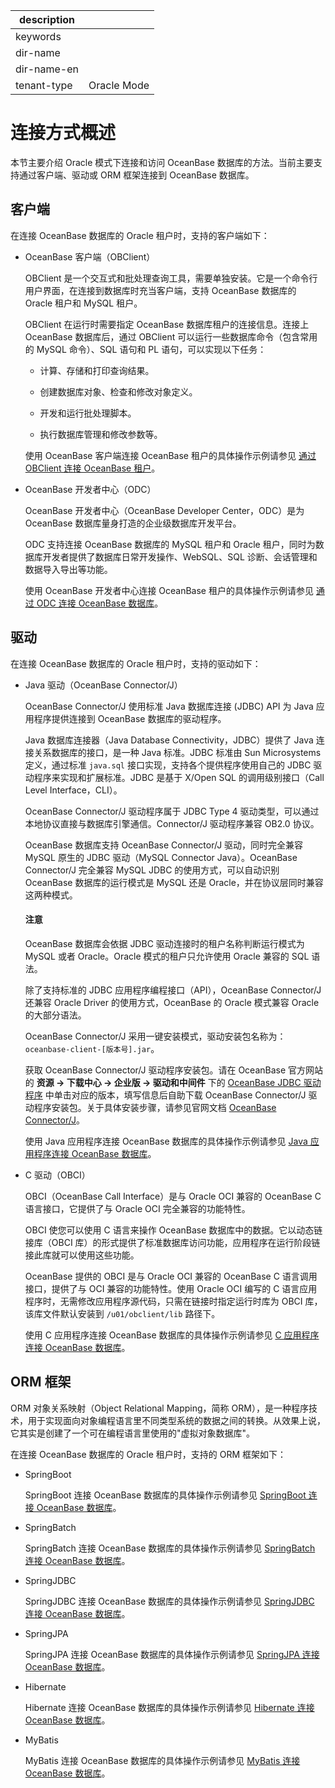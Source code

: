 |description||
|---|---|
|keywords||
|dir-name||
|dir-name-en||
|tenant-type|Oracle Mode|

# 连接方式概述

本节主要介绍 Oracle 模式下连接和访问 OceanBase 数据库的方法。当前主要支持通过客户端、驱动或 ORM 框架连接到 OceanBase 数据库。

## 客户端

在连接 OceanBase 数据库的 Oracle 租户时，支持的客户端如下：

* OceanBase 客户端（OBClient）

  OBClient 是一个交互式和批处理查询工具，需要单独安装。它是一个命令行用户界面，在连接到数据库时充当客户端，支持 OceanBase 数据库的 Oracle 租户和 MySQL 租户。

  OBClient 在运行时需要指定 OceanBase 数据库租户的连接信息。连接上 OceanBase 数据库后，通过 OBClient 可以运行一些数据库命令（包含常用的 MySQL 命令）、SQL 语句和 PL 语句，可以实现以下任务：

  * 计算、存储和打印查询结果。

  * 创建数据库对象、检查和修改对象定义。

  * 开发和运行批处理脚本。

  * 执行数据库管理和修改参数等。
  
  使用 OceanBase 客户端连接 OceanBase 租户的具体操作示例请参见 [通过 OBClient 连接 OceanBase 租户](200.connect-to-an-oceanbase-tenant-by-using-obclient-of-oracle-mode.md)。

* OceanBase 开发者中心（ODC）

  OceanBase 开发者中心（OceanBase Developer Center，ODC）是为 OceanBase 数据库量身打造的企业级数据库开发平台。

  ODC 支持连接 OceanBase 数据库的 MySQL 租户和 Oracle 租户，同时为数据库开发者提供了数据库日常开发操作、WebSQL、SQL 诊断、会话管理和数据导入导出等功能。

  使用 OceanBase 开发者中心连接 OceanBase 租户的具体操作示例请参见 [通过 ODC 连接 OceanBase 数据库](300.connect-to-the-oceanbase-database-through-odc-of-oracle-mode.md)。

## 驱动

在连接 OceanBase 数据库的 Oracle 租户时，支持的驱动如下：

* Java 驱动（OceanBase Connector/J）
  
  OceanBase Connector/J 使用标准 Java 数据库连接 (JDBC) API 为 Java 应用程序提供连接到 OceanBase 数据库的驱动程序。

  Java 数据库连接器（Java Database Connectivity，JDBC）提供了 Java 连接关系数据库的接口，是一种 Java 标准。JDBC 标准由 Sun Microsystems 定义，通过标准 `java.sql` 接口实现，支持各个提供程序使用自己的 JDBC 驱动程序来实现和扩展标准。JDBC 是基于 X/Open SQL 的调用级别接口（Call Level Interface，CLI）。

  OceanBase Connector/J 驱动程序属于 JDBC Type 4 驱动类型，可以通过本地协议直接与数据库引擎通信。Connector/J 驱动程序兼容 OB2.0 协议。

  OceanBase 数据库支持 OceanBase Connector/J 驱动，同时完全兼容 MySQL 原生的 JDBC 驱动（MySQL Connector Java）。OceanBase Connector/J 完全兼容 MySQL JDBC 的使用方式，可以自动识别 OceanBase 数据库的运行模式是 MySQL 还是 Oracle，并在协议层同时兼容这两种模式。

  <main id="notice" type='notice'>
    <h4>注意</h4>
    <p>OceanBase 数据库会依据 JDBC 驱动连接时的租户名称判断运行模式为 MySQL 或者 Oracle。Oracle 模式的租户只允许使用 Oracle 兼容的 SQL 语法。</p>
  </main>

  除了支持标准的 JDBC 应用程序编程接口（API），OceanBase Connector/J 还兼容 Oracle Driver 的使用方式，OceanBase 的 Oracle 模式兼容 Oracle 的大部分语法。

  OceanBase Connector/J 采用一键安装模式，驱动安装包名称为：`oceanbase-client-[版本号].jar`。
  
  获取 OceanBase Connector/J 驱动程序安装包。请在 OceanBase 官方网站的 **资源 -> 下载中心 -> 企业版 -> 驱动和中间件** 下的 [OceanBase JDBC 驱动程序](https://www.oceanbase.com/softwarecenter-enterprise) 中单击对应的版本，填写信息后自助下载 OceanBase Connector/J 驱动程序安装包。关于具体安装步骤，请参见官网文档 [OceanBase Connector/J](https://www.oceanbase.com/docs/enterprise/oceanbase-connector-j-cn)。

   使用 Java 应用程序连接 OceanBase 数据库的具体操作示例请参见 [Java 应用程序连接 OceanBase 数据库](../../../200.quickstart/300.create-sample-application-of-oracle-mode/200.java-application-of-oracle-model.md)。

* C 驱动（OBCI）
  
  OBCI（OceanBase Call Interface）是与 Oracle OCI 兼容的 OceanBase C 语言接口，它提供了与 Oracle OCI 完全兼容的功能特性。

  OBCI 使您可以使用 C 语言来操作 OceanBase 数据库中的数据。它以动态链接库（OBCI 库）的形式提供了标准数据库访问功能，应用程序在运行阶段链接此库就可以使用这些功能。

  OceanBase 提供的 OBCI 是与 Oracle OCI 兼容的 OceanBase C 语言调用接口，提供了与 OCI 兼容的功能特性。使用 Oracle OCI 编写的 C 语言应用程序时，无需修改应用程序源代码，只需在链接时指定运行时库为 OBCI 库，该库文件默认安装到 `/u01/obclient/lib` 路径下。

  使用 C 应用程序连接 OceanBase 数据库的具体操作示例请参见 [C 应用程序连接 OceanBase 数据库](../../../200.quickstart/300.create-sample-application-of-oracle-mode/300.c-application-of-oracle-model.md)。

## ORM 框架

ORM 对象关系映射（Object Relational Mapping，简称 ORM），是一种程序技术，用于实现面向对象编程语言里不同类型系统的数据之间的转换。从效果上说，它其实是创建了一个可在编程语言里使用的"虚拟对象数据库"。

在连接 OceanBase 数据库的 Oracle 租户时，支持的 ORM 框架如下：

* SpringBoot
  
  SpringBoot 连接 OceanBase 数据库的具体操作示例请参见 [SpringBoot 连接 OceanBase 数据库](../200.sample-program-of-oracle-mode/100.java-of-oracle-mode/700.connect-to-the-oceanbase-database-through-spring-boot-of-oracle-mode.md)。

* SpringBatch
  
  SpringBatch 连接 OceanBase 数据库的具体操作示例请参见 [SpringBatch 连接 OceanBase 数据库](../200.sample-program-of-oracle-mode/100.java-of-oracle-mode/800.connect-to-the-oceanbase-database-through-spring-batch-of-oracle-mode.md)。

* SpringJDBC
  
  SpringJDBC 连接 OceanBase 数据库的具体操作示例请参见 [SpringJDBC 连接 OceanBase 数据库](../200.sample-program-of-oracle-mode/100.java-of-oracle-mode/900.connect-to-the-oceanbase-database-through-spring-jdbc-of-oracle-mode.md)。

* SpringJPA
  
  SpringJPA 连接 OceanBase 数据库的具体操作示例请参见 [SpringJPA 连接 OceanBase 数据库](../200.sample-program-of-oracle-mode/100.java-of-oracle-mode/1000.connect-to-the-oceanbase-database-through-springjpa-of-oracle-mode.md)。

* Hibernate
  
  Hibernate 连接 OceanBase 数据库的具体操作示例请参见 [Hibernate 连接 OceanBase 数据库](../200.sample-program-of-oracle-mode/100.java-of-oracle-mode/1100.connect-to-the-oceanbase-database-through-hibernate-of-oracle-mode.md)。

* MyBatis
  
  MyBatis 连接 OceanBase 数据库的具体操作示例请参见 [MyBatis 连接 OceanBase 数据库](../200.sample-program-of-oracle-mode/100.java-of-oracle-mode/1200.connect-to-the-oceanbase-database-through-mybatis-of-oracle-mode.md)。
